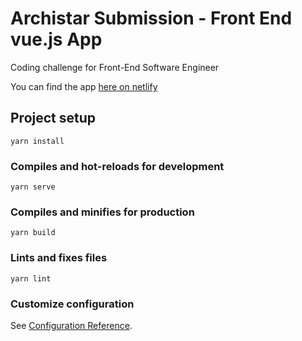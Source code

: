 # Archistar Submission - Front End vue.js App

Coding challenge for Front-End Software Engineer

 You can find the app [here on netlify](https://sad-northcutt-070aae.netlify.app/)


## Project setup
```
yarn install
```

### Compiles and hot-reloads for development
```
yarn serve
```

### Compiles and minifies for production
```
yarn build
```

### Lints and fixes files
```
yarn lint
```

### Customize configuration
See [Configuration Reference](https://cli.vuejs.org/config/).
